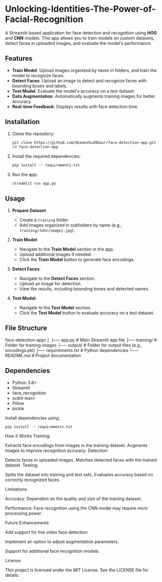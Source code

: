 ﻿# Unlocking-Identities-The-Power-of-Facial-Recognition

A Streamlit-based application for face detection and recognition using **HOG** and **CNN** models. This app allows you to train models on custom datasets, detect faces in uploaded images, and evaluate the model's performance.

## Features
- **Train Model**: Upload images organized by name in folders, and train the model to recognize faces.
- **Detect Faces**: Upload an image to detect and recognize faces with bounding boxes and labels.
- **Test Model**: Evaluate the model's accuracy on a test dataset.
- **Data Augmentation**: Automatically augments training images for better accuracy.
- **Real-time Feedback**: Displays results with face detection time.

## Installation
1. Clone the repository:
    ```bash
    git clone https://github.com/Himanshu49Gaur/face-detection-app.git
    cd face-detection-app
    ```
2. Install the required dependencies:
    ```bash
    pip install -r requirements.txt
    ```

3. Run the app:
    ```bash
    streamlit run app.py
    ```

## Usage
1. **Prepare Dataset**:
   - Create a `training` folder.
   - Add images organized in subfolders by name (e.g., `training/John/image1.jpg`).

2. **Train Model**:
   - Navigate to the **Train Model** section in the app.
   - Upload additional images if needed.
   - Click the **Train Model** button to generate face encodings.

3. **Detect Faces**:
   - Navigate to the **Detect Faces** section.
   - Upload an image for detection.
   - View the results, including bounding boxes and detected names.

4. **Test Model**:
   - Navigate to the **Test Model** section.
   - Click the **Test Model** button to evaluate accuracy on a test dataset.

## File Structure
face-detection-app/ │ ├── app.py # Main Streamlit app file ├── training/ # Folder for training images ├── output/ # Folder for output files (e.g., encodings.pkl) ├── requirements.txt # Python dependencies └── README.md # Project documentation


## Dependencies
- Python 3.8+
- Streamlit
- face_recognition
- scikit-learn
- Pillow
- pickle

Install dependencies using:
```bash
pip install -r requirements.txt
```

How it Works
Training:

Extracts face encodings from images in the training dataset.
Augments images to improve recognition accuracy.
Detection:

Detects faces in uploaded images.
Matches detected faces with the trained dataset.
Testing:

Splits the dataset into training and test sets.
Evaluates accuracy based on correctly recognized faces.

Limitations

Accuracy: Dependent on the quality and size of the training dataset.

Performance: Face recognition using the CNN model may require more processing power.

Future Enhancements

Add support for live video face detection.

Implement an option to adjust augmentation parameters.

Support for additional face recognition models.

License

This project is licensed under the MIT License. See the LICENSE file for details.












